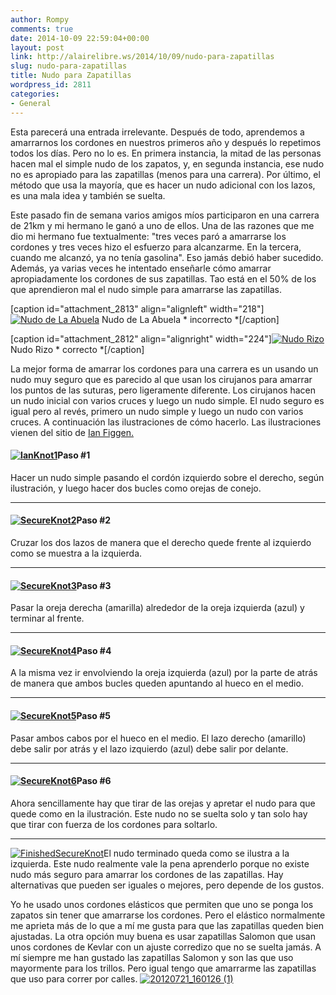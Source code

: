 ```yaml
---
author: Rompy
comments: true
date: 2014-10-09 22:59:04+00:00
layout: post
link: http://alairelibre.ws/2014/10/09/nudo-para-zapatillas
slug: nudo-para-zapatillas
title: Nudo para Zapatillas
wordpress_id: 2811
categories:
- General
---
```


Esta parecerá una entrada irrelevante. Después de todo, aprendemos a amarrarnos los cordones en nuestros primeros año y después lo repetimos todos los días. Pero no lo es. En primera instancia, la mitad de las personas hacen mal el simple nudo de los zapatos, y, en segunda instancia, ese nudo no es apropiado para las zapatillas (menos para una carrera). Por último, el método que usa la mayoría, que es hacer un nudo adicional con los lazos, es una mala idea y también se suelta.

Este pasado fin de semana varios amigos míos participaron en una carrera de 21km y mi hermano le ganó a uno de ellos. Una de las razones que me dio mi hermano fue textualmente: "tres veces paró a amarrarse los cordones y tres veces hizo el esfuerzo para alcanzarme. En la tercera, cuando me alcanzó, ya no tenía gasolina". Eso jamás debió haber sucedido. Además, ya varias veces he intentado enseñarle cómo amarrar apropiadamente los cordones de sus zapatillas. Tao está en el 50% de los que aprendieron mal el nudo simple para amarrarse las zapatillas.

[caption id="attachment_2813" align="alignleft" width="218"][![Nudo de La Abuela](http://alairelibre.ws/wp-content/uploads/2014/10/576px-Granny_knot.svg_.png)](http://alairelibre.ws/wp-content/uploads/2014/10/576px-Granny_knot.svg_.png) Nudo de La Abuela * incorrecto *[/caption]

[caption id="attachment_2812" align="alignright" width="224"][![Nudo Rizo](http://alairelibre.ws/wp-content/uploads/2014/10/592px-Square_knot.svg_.png)](http://alairelibre.ws/wp-content/uploads/2014/10/592px-Square_knot.svg_.png) Nudo Rizo * correcto *[/caption]

La mejor forma de amarrar los cordones para una carrera es un usando un nudo muy seguro que es parecido al que usan los cirujanos para amarrar los puntos de las suturas, pero ligeramente diferente. Los cirujanos hacen un nudo inicial con varios cruces y luego un nudo simple. El nudo seguro es igual pero al revés, primero un nudo simple y luego un nudo con varios cruces. A continuación las ilustraciones de cómo hacerlo. Las ilustraciones vienen del sitio de [Ian Figgen.](http://www.fieggen.com/shoelace/secureknot.htm)



#### [![IanKnot1](http://alairelibre.ws/wp-content/uploads/2014/10/IanKnot1.gif)](http://alairelibre.ws/wp-content/uploads/2014/10/IanKnot1.gif)Paso #1



Hacer un nudo simple pasando el cordón izquierdo sobre el derecho, según ilustración, y luego hacer dos bucles como orejas de conejo.



* * *





#### [![SecureKnot2](http://alairelibre.ws/wp-content/uploads/2014/10/SecureKnot2.gif)](http://alairelibre.ws/wp-content/uploads/2014/10/SecureKnot2.gif)Paso #2



Cruzar los dos lazos de manera que el derecho quede frente al izquierdo como se muestra a la izquierda.



* * *





#### [![SecureKnot3](http://alairelibre.ws/wp-content/uploads/2014/10/SecureKnot3.gif)](http://alairelibre.ws/wp-content/uploads/2014/10/SecureKnot3.gif)Paso #3



Pasar la oreja derecha (amarilla) alrededor de la oreja izquierda (azul) y terminar al frente.



* * *





#### [![SecureKnot4](http://alairelibre.ws/wp-content/uploads/2014/10/SecureKnot4.gif)](http://alairelibre.ws/wp-content/uploads/2014/10/SecureKnot4.gif)Paso #4



A la misma vez ir envolviendo la oreja izquierda (azul) por la parte de atrás de manera que ambos bucles queden apuntando al hueco en el medio.



* * *





#### [![SecureKnot5](http://alairelibre.ws/wp-content/uploads/2014/10/SecureKnot5.gif)](http://alairelibre.ws/wp-content/uploads/2014/10/SecureKnot5.gif)Paso #5



Pasar ambos cabos por el hueco en el medio. El lazo derecho (amarillo) debe salir por atrás y el lazo izquierdo (azul) debe salir por delante.



* * *





#### [![SecureKnot6](http://alairelibre.ws/wp-content/uploads/2014/10/SecureKnot6.gif)](http://alairelibre.ws/wp-content/uploads/2014/10/SecureKnot6.gif)Paso #6



Ahora sencillamente hay que tirar de las orejas y apretar el nudo para que quede como en la ilustración. Este nudo no se suelta solo y tan solo hay que tirar con fuerza de los cordones para soltarlo.



* * *



[![FinishedSecureKnot](http://alairelibre.ws/wp-content/uploads/2014/10/FinishedSecureKnot.jpg)](http://alairelibre.ws/wp-content/uploads/2014/10/FinishedSecureKnot.jpg)El nudo terminado queda como se ilustra a la izquierda. Este nudo realmente vale la pena aprenderlo porque no existe nudo más seguro para amarrar los cordones de las zapatillas. Hay alternativas que pueden ser iguales o mejores, pero depende de los gustos.

Yo he usado unos cordones elásticos que permiten que uno se ponga los zapatos sin tener que amarrarse los cordones. Pero el elástico normalmente me aprieta más de lo que a mí me gusta para que las zapatillas queden bien ajustadas. La otra opción muy buena es usar zapatillas Salomon que usan unos cordones de Kevlar con un ajuste corredizo que no se suelta jamás. A mí siempre me han gustado las zapatillas Salomon y son las que uso mayormente para los trillos. Pero igual tengo que amarrarme las zapatillas que uso para correr por calles.
[![20120721_160126 (1)](http://alairelibre.ws/wp-content/uploads/2014/10/20120721_160126-1-640x480.jpg)](http://alairelibre.ws/wp-content/uploads/2014/10/20120721_160126-1.jpg)

